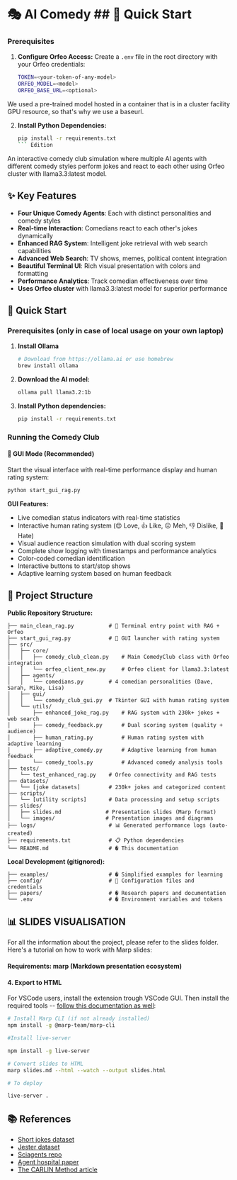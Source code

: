 # 🎭 AI Comedy ## 🚀 Quick Start

### Prerequisites

1. **Configure Orfeo Access:**
   Create a `.env` file in the root directory with your Orfeo credentials:
   ```bash
   TOKEN=<your-token-of-any-model>
   ORFEO_MODEL=<model>
   ORFEO_BASE_URL=<optional>
   ```

We used a pre-trained model hosted in a container that is in a cluster facility GPU resource, so that's why we use a baseurl.

2. **Install Python Dependencies:**
   ```bash
   pip install -r requirements.txt
   ``` Edition

An interactive comedy club simulation where multiple AI agents with different comedy styles perform jokes and react to each other using Orfeo cluster with llama3.3:latest model.

## ✨ Key Features

- **Four Unique Comedy Agents**: Each with distinct personalities and comedy styles
- **Real-time Interaction**: Comedians react to each other's jokes dynamically
- **Enhanced RAG System**: Intelligent joke retrieval with web search capabilities
- **Advanced Web Search**: TV shows, memes, political content integration
- **Beautiful Terminal UI**: Rich visual presentation with colors and formatting
- **Performance Analytics**: Track comedian effectiveness over time
- **Uses Orfeo cluster** with llama3.3:latest model for superior performance

## 🚀 Quick Start

### Prerequisites (only in case of local usage on your own laptop)

1. **Install Ollama**
   ```bash
   # Download from https://ollama.ai or use homebrew
   brew install ollama
   ```

2. **Download the AI model:**
   ```bash
   ollama pull llama3.2:1b
   ```

3. **Install Python dependencies:**
   ```bash
   pip install -r requirements.txt
   ```

### Running the Comedy Club

#### 🎨 GUI Mode (Recommended)
Start the visual interface with real-time performance display and human rating system:
```bash
python start_gui_rag.py
```

**GUI Features:**
- Live comedian status indicators with real-time statistics
- Interactive human rating system (😍 Love, 👍 Like, 😐 Meh, 👎 Dislike, 🤮 Hate)
- Visual audience reaction simulation with dual scoring system
- Complete show logging with timestamps and performance analytics
- Color-coded comedian identification
- Interactive buttons to start/stop shows
- Adaptive learning system based on human feedback



## 📁 Project Structure

**Public Repository Structure:**
```
├── main_clean_rag.py           # 🚀 Terminal entry point with RAG + Orfeo
├── start_gui_rag.py            # 🎨 GUI launcher with rating system
├── src/
│   ├── core/
│   │   ├── comedy_club_clean.py    # Main ComedyClub class with Orfeo integration
│   │   └── orfeo_client_new.py     # Orfeo client for llama3.3:latest
│   ├── agents/
│   │   └── comedians.py        # 4 comedian personalities (Dave, Sarah, Mike, Lisa)
│   ├── gui/
│   │   └── comedy_club_gui.py  # Tkinter GUI with human rating system
│   └── utils/
│       ├── enhanced_joke_rag.py    # RAG system with 230k+ jokes + web search
│       ├── comedy_feedback.py      # Dual scoring system (quality + audience)
│       ├── human_rating.py         # Human rating system with adaptive learning
│       ├── adaptive_comedy.py      # Adaptive learning from human feedback
│       └── comedy_tools.py         # Advanced comedy analysis tools
├── tests/
│   └── test_enhanced_rag.py    # Orfeo connectivity and RAG tests
├── datasets/
│   └── [joke datasets]         # 230k+ jokes and categorized content
├── scripts/
│   └── [utility scripts]       # Data processing and setup scripts
├── slides/
│   ├── slides.md              # Presentation slides (Marp format)
│   └── images/                # Presentation images and diagrams
├── logs/                       # 📊 Generated performance logs (auto-created)
├── requirements.txt            # 📋 Python dependencies
└── README.md                   # � This documentation
```

**Local Development (gitignored):**
```
├── examples/                   # � Simplified examples for learning
├── config/                     # 🔧 Configuration files and credentials
├── papers/                     # � Research papers and documentation
└── .env                        # � Environment variables and tokens
```

## 📊 SLIDES VISUALISATION

For all the information about the project, please refer to the slides folder. Here's a tutorial on how to work with Marp slides:

#### Requirements: marp (Markdown presentation ecosystem)

#### 4. **Export to HTML**
For VSCode users, install the extension trough VSCode GUI.
Then install the required tools -- [follow this documentation as well](https://github.com/marp-team/marp-cli):

```bash
# Install Marp CLI (if not already installed)
npm install -g @marp-team/marp-cli

#Install live-server

npm install -g live-server

```

```bash
# Convert slides to HTML
marp slides.md --html --watch --output slides.html

# To deploy

live-server .

```


## 📚 References

- [Short jokes dataset](https://www.kaggle.com/datasets/abhinavmoudgil95/short-jokes/data)
- [Jester dataset](https://www.kaggle.com/datasets/vikashrajluhaniwal/jester-17m-jokes-ratings-dataset)
- [Sciagents repo](https://github.com/lamm-mit/SciAgentsDiscovery)
- [Agent hospital paper](https://arxiv.org/abs/2405.02957)
- [The CARLIN Method article](https://gregrobison.medium.com/the-carlin-method-teaching-ai-how-to-be-genuinely-funny-2bd5e45deaf2)
